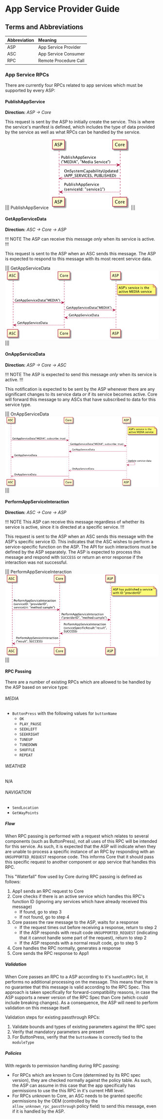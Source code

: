 # App Service Provider Guide

## Terms and Abbreviations

|Abbreviation|Meaning|
|:-----------|:------|
|ASP|App Service Provider|
|ASC|App Service Consumer|
|RPC|Remote Procedure Call|

### App Service RPCs

There are currently four RPCs related to app services which must be supported by every ASP:

#### PublishAppService

**Direction:** *ASP -> Core*

This request is sent by the ASP to initially create the service. This is where the service's manifest is defined, which includes the type of data provided by the service as well as what RPCs can be handled by the service.

|||
PublishAppService
![PublishAppService](./assets/PublishAppService.png)
|||

#### GetAppServiceData

**Direction:** *ASC -> Core -> ASP*

!!! NOTE
The ASP can receive this message _only_ when its service is active.
!!!

This request is sent to the ASP when an ASC sends this message. The ASP is expected to respond to this message with its most recent service data. 

|||
GetAppServiceData
![GetAppServiceData](./assets/GetAppServiceData.png)
|||

#### OnAppServiceData

**Direction:** *ASP -> Core -> ASC*

!!! NOTE
The ASP is expected to send this message _only_ when its service is active.
!!!

This notification is expected to be sent by the ASP whenever there are any significant changes to its service data _or_ if its service becomes active. Core will forward this message to any ASCs that have subscribed to data for this service type.

|||
OnAppServiceData
![OnAppServiceData](./assets/OnAppServiceData.png)
|||

#### PerformAppServiceInteraction

**Direction:** *ASC -> Core -> ASP*

!!! NOTE
This ASP can receive this message regardless of whether its service is active, since it is directed at a specific service.
!!!

This request is sent to the ASP when an ASC sends this message with the ASP's specific service ID. This indicates that the ASC wishes to perform a service-specific function on the ASP. The API for such interactions must be defined by the ASP separately. The ASP is expected to process this message and respond with `SUCCESS` or return an error response if the interaction was not successful.

|||
PerformAppServiceInteraction
![PerformAppServiceInteraction](./assets/PerformAppServiceInteraction.png)
|||

#### RPC Passing

There are a number of existing RPCs which are allowed to be handled by the ASP based on service type:

###### MEDIA
* `ButtonPress` with the following values for `buttonName`
    * `OK`
    * `PLAY_PAUSE`
    * `SEEKLEFT`
    * `SEEKRIGHT`
    * `TUNEUP`
    * `TUNEDOWN`
    * `SHUFFLE`
    * `REPEAT`

###### WEATHER
N/A

###### NAVIGATION
* `SendLocation`
* `GetWayPoints`

##### Flow

When RPC passing is performed with a request which relates to several components (such as ButtonPress), not all uses of this RPC will be intended for this service. As such, it is expected that the ASP will indicate when they are unable to process a specific instance of an RPC by responding with an `UNSUPPORTED_REQUEST` response code. This informs Core that it should pass this specific request to another component or app service that handles this RPC.

This "Waterfall" flow used by Core during RPC passing is defined as follows:

1. App1 sends an RPC request to Core
2. Core checks if there is an active service which handles this RPC's function ID (ignoring any services which have already received this message)
    * If found, go to step 3
    * If not found, go to step 4
3. Core passes the raw message to the ASP, waits for a response
    * If the request times out before receiving a response, return to step 2
    * If the ASP responds with result code `UNSUPPORTED_REQUEST` (indicating that it cannot handle some part of the request), return to step 2
    * If the ASP responds with a normal result code, go to step 5
4. Core handles the RPC normally, generates a response
5. Core sends the RPC response to App1

##### Validation

When Core passes an RPC to a ASP according to it's `handledRPCs` list, it performs no additional processing on the message. This means that there is no guarantee that this message is valid according to the RPC Spec. This approach is taken specifically for forward-compatibility reasons, in case the ASP supports a newer version of the RPC Spec than Core (which could include breaking changes). As a consequence, the ASP will need to perform validation on this message itself.

Validation steps for existing passthrough RPCs:

1. Validate bounds and types of existing parameters against the RPC spec
2. Verify that mandatory parameters are present 
3. For ButtonPress, verify that the `buttonName` is correctly tied to the `moduleType`

##### Policies

With regards to permission handling during RPC passing:

* For RPCs which are known to Core (determined by its RPC spec version), they are checked normally against the policy table. As such, the ASP can assume in this case that the app specifically has permissions to use the this RPC in it's current HMI level.
* For RPCs unknown to Core, an ASC needs to be granted specific permissions by the OEM (controlled by the `allow_unknown_rpc_passthrough` policy field) to send this message, even if it is handled by the ASP.
